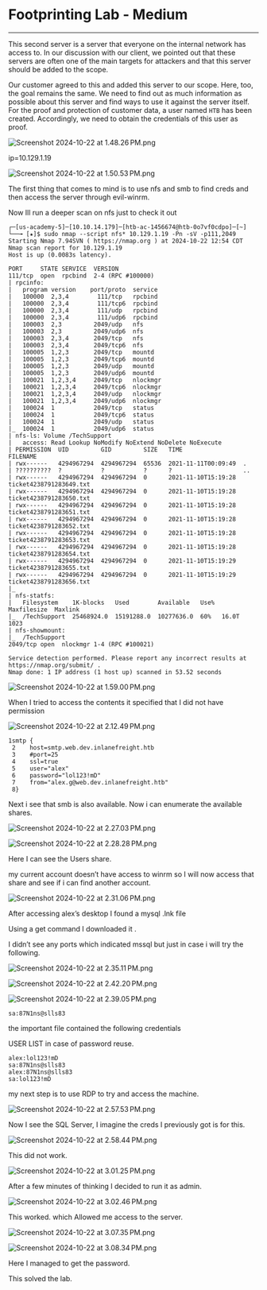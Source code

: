 # Footprinting Lab - Medium

---

This second server is a server that everyone on the internal network has access to. In our discussion with our client, we pointed out that these servers are often one of the main targets for attackers and that this server should be added to the scope.

Our customer agreed to this and added this server to our scope. Here, too, the goal remains the same. We need to find out as much information as possible about this server and find ways to use it against the server itself. For the proof and protection of customer data, a user named `HTB` has been created. Accordingly, we need to obtain the credentials of this user as proof.

![Screenshot 2024-10-22 at 1.48.26 PM.png](Footprinting%20Lab%20-%20Medium%2012724f42a85b80f392feff9f8a2e3f60/Screenshot_2024-10-22_at_1.48.26_PM.png)

ip=10.129.1.19

![Screenshot 2024-10-22 at 1.50.53 PM.png](Footprinting%20Lab%20-%20Medium%2012724f42a85b80f392feff9f8a2e3f60/Screenshot_2024-10-22_at_1.50.53_PM.png)

The first thing that comes to mind is to use nfs and smb to find creds and then access the server through  evil-winrm.

Now Ill run a deeper scan on nfs just to check it out 

```
┌─[us-academy-5]─[10.10.14.179]─[htb-ac-1456674@htb-0o7vf0cdpo]─[~]
└──╼ [★]$ sudo nmap --script nfs* 10.129.1.19 -Pn -sV -p111,2049
Starting Nmap 7.94SVN ( https://nmap.org ) at 2024-10-22 12:54 CDT
Nmap scan report for 10.129.1.19
Host is up (0.0083s latency).

PORT     STATE SERVICE  VERSION
111/tcp  open  rpcbind  2-4 (RPC #100000)
| rpcinfo: 
|   program version    port/proto  service
|   100000  2,3,4        111/tcp   rpcbind
|   100000  2,3,4        111/tcp6  rpcbind
|   100000  2,3,4        111/udp   rpcbind
|   100000  2,3,4        111/udp6  rpcbind
|   100003  2,3         2049/udp   nfs
|   100003  2,3         2049/udp6  nfs
|   100003  2,3,4       2049/tcp   nfs
|   100003  2,3,4       2049/tcp6  nfs
|   100005  1,2,3       2049/tcp   mountd
|   100005  1,2,3       2049/tcp6  mountd
|   100005  1,2,3       2049/udp   mountd
|   100005  1,2,3       2049/udp6  mountd
|   100021  1,2,3,4     2049/tcp   nlockmgr
|   100021  1,2,3,4     2049/tcp6  nlockmgr
|   100021  1,2,3,4     2049/udp   nlockmgr
|   100021  1,2,3,4     2049/udp6  nlockmgr
|   100024  1           2049/tcp   status
|   100024  1           2049/tcp6  status
|   100024  1           2049/udp   status
|_  100024  1           2049/udp6  status
| nfs-ls: Volume /TechSupport
|   access: Read Lookup NoModify NoExtend NoDelete NoExecute
| PERMISSION  UID         GID         SIZE   TIME                 FILENAME
| rwx------   4294967294  4294967294  65536  2021-11-11T00:09:49  .
| ??????????  ?           ?           ?      ?                    ..
| rwx------   4294967294  4294967294  0      2021-11-10T15:19:28  ticket4238791283649.txt
| rwx------   4294967294  4294967294  0      2021-11-10T15:19:28  ticket4238791283650.txt
| rwx------   4294967294  4294967294  0      2021-11-10T15:19:28  ticket4238791283651.txt
| rwx------   4294967294  4294967294  0      2021-11-10T15:19:28  ticket4238791283652.txt
| rwx------   4294967294  4294967294  0      2021-11-10T15:19:28  ticket4238791283653.txt
| rwx------   4294967294  4294967294  0      2021-11-10T15:19:28  ticket4238791283654.txt
| rwx------   4294967294  4294967294  0      2021-11-10T15:19:29  ticket4238791283655.txt
| rwx------   4294967294  4294967294  0      2021-11-10T15:19:29  ticket4238791283656.txt
|_
| nfs-statfs: 
|   Filesystem    1K-blocks   Used        Available   Use%  Maxfilesize  Maxlink
|_  /TechSupport  25468924.0  15191288.0  10277636.0  60%   16.0T        1023
| nfs-showmount: 
|_  /TechSupport 
2049/tcp open  nlockmgr 1-4 (RPC #100021)

Service detection performed. Please report any incorrect results at https://nmap.org/submit/ .
Nmap done: 1 IP address (1 host up) scanned in 53.52 seconds

```

![Screenshot 2024-10-22 at 1.59.00 PM.png](Footprinting%20Lab%20-%20Medium%2012724f42a85b80f392feff9f8a2e3f60/Screenshot_2024-10-22_at_1.59.00_PM.png)

When I tried to access the contents it specified that I did not have permission

![Screenshot 2024-10-22 at 2.12.49 PM.png](Footprinting%20Lab%20-%20Medium%2012724f42a85b80f392feff9f8a2e3f60/Screenshot_2024-10-22_at_2.12.49_PM.png)

```
1smtp {
 2    host=smtp.web.dev.inlanefreight.htb
 3    #port=25
 4    ssl=true
 5    user="alex"
 6    password="lol123!mD"
 7    from="alex.g@web.dev.inlanefreight.htb"
 8}

```

Next i see that smb is also available. Now i can enumerate the available shares.

![Screenshot 2024-10-22 at 2.27.03 PM.png](Footprinting%20Lab%20-%20Medium%2012724f42a85b80f392feff9f8a2e3f60/Screenshot_2024-10-22_at_2.27.03_PM.png)

![Screenshot 2024-10-22 at 2.28.28 PM.png](Footprinting%20Lab%20-%20Medium%2012724f42a85b80f392feff9f8a2e3f60/Screenshot_2024-10-22_at_2.28.28_PM.png)

Here I can see the Users share.

my current account doesn’t have access to winrm so I will now access that share and see if i can find another account.

![Screenshot 2024-10-22 at 2.31.06 PM.png](Footprinting%20Lab%20-%20Medium%2012724f42a85b80f392feff9f8a2e3f60/Screenshot_2024-10-22_at_2.31.06_PM.png)

After accessing alex’s desktop I found a mysql .lnk file

Using a get command I downloaded it .

I didn’t see any ports which indicated mssql but just in case i will try the following.

![Screenshot 2024-10-22 at 2.35.11 PM.png](Footprinting%20Lab%20-%20Medium%2012724f42a85b80f392feff9f8a2e3f60/Screenshot_2024-10-22_at_2.35.11_PM.png)

![Screenshot 2024-10-22 at 2.42.20 PM.png](Footprinting%20Lab%20-%20Medium%2012724f42a85b80f392feff9f8a2e3f60/Screenshot_2024-10-22_at_2.42.20_PM.png)

![Screenshot 2024-10-22 at 2.39.05 PM.png](Footprinting%20Lab%20-%20Medium%2012724f42a85b80f392feff9f8a2e3f60/Screenshot_2024-10-22_at_2.39.05_PM.png)

```
sa:87N1ns@slls83
```

the important file contained the following credentials

USER LIST in case of password reuse.

```
alex:lol123!mD
sa:87N1ns@slls83
alex:87N1ns@slls83
sa:lol123!mD
```

my next step is to use RDP to try and access the machine.

![Screenshot 2024-10-22 at 2.57.53 PM.png](Footprinting%20Lab%20-%20Medium%2012724f42a85b80f392feff9f8a2e3f60/Screenshot_2024-10-22_at_2.57.53_PM.png)

Now I see the SQL Server, I imagine the creds I previously got is for this.

![Screenshot 2024-10-22 at 2.58.44 PM.png](Footprinting%20Lab%20-%20Medium%2012724f42a85b80f392feff9f8a2e3f60/Screenshot_2024-10-22_at_2.58.44_PM.png)

This did not work.

![Screenshot 2024-10-22 at 3.01.25 PM.png](Footprinting%20Lab%20-%20Medium%2012724f42a85b80f392feff9f8a2e3f60/Screenshot_2024-10-22_at_3.01.25_PM.png)

After a few minutes of thinking I decided to run it as admin.

![Screenshot 2024-10-22 at 3.02.46 PM.png](Footprinting%20Lab%20-%20Medium%2012724f42a85b80f392feff9f8a2e3f60/Screenshot_2024-10-22_at_3.02.46_PM.png)

This worked. which Allowed me access to the server.

![Screenshot 2024-10-22 at 3.07.35 PM.png](Footprinting%20Lab%20-%20Medium%2012724f42a85b80f392feff9f8a2e3f60/Screenshot_2024-10-22_at_3.07.35_PM.png)

![Screenshot 2024-10-22 at 3.08.34 PM.png](Footprinting%20Lab%20-%20Medium%2012724f42a85b80f392feff9f8a2e3f60/Screenshot_2024-10-22_at_3.08.34_PM.png)

Here I managed to get the password.

This solved the lab.